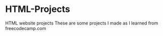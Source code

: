 # HTML-Projects
HTML website projects
These are some projects I made as I learned from freecodecamp.com 
